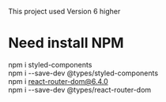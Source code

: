 This project used Version 6 higher  
  
# Need install NPM  
npm i styled-components  
npm i --save-dev @types/styled-components  
npm i react-router-dom@6.4.0  
npm i --save-dev @types/react-router-dom  